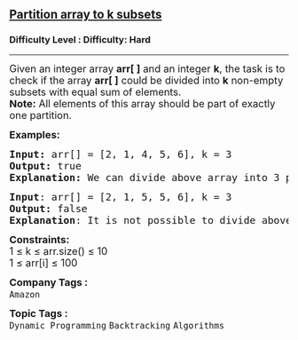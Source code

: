 <h2><a href="https://www.geeksforgeeks.org/problems/partition-array-to-k-subsets/1?page=5&difficulty=Hard&status=unsolved&sortBy=accuracy">Partition array to k subsets</a></h2><h3>Difficulty Level : Difficulty: Hard</h3><hr><div class="problems_problem_content__Xm_eO"><p><span style="font-size: 18px;">Given an integer array <strong>arr[ ]</strong>&nbsp;and an integer <strong>k</strong>, the task is to check if the array <strong>arr[ ]</strong>&nbsp;could be divided into <strong>k</strong> non-empty subsets with equal sum of elements.<br><strong>Note:</strong>&nbsp;All elements of this array should be part of exactly one partition.</span></p>
<p><span style="font-size: 18px;"><strong>Examples:</strong></span></p>
<pre><span style="font-size: 18px;"><strong>Input:</strong> arr[] = [2, 1, 4, 5, 6], k = 3
<strong>Output:</strong> true
<strong>Explanation:</strong> We can divide above array into 3 parts with equal sum as (2, 4), (1, 5), (6)</span></pre>
<pre><span style="font-size: 18px;"><strong>Input</strong>: arr[] = [2, 1, 5, 5, 6], k = 3
<strong>Output:</strong> false
<strong>Explanation</strong>: It is not possible to divide above array into 3 parts with equal sum.</span></pre>
<p><span style="font-size: 18px;"><strong>Constraints:</strong><br>1 ≤ k ≤ arr.size() ≤ 10<br>1 ≤ arr[i] ≤ 100</span></p></div><p><span style=font-size:18px><strong>Company Tags : </strong><br><code>Amazon</code>&nbsp;<br><p><span style=font-size:18px><strong>Topic Tags : </strong><br><code>Dynamic Programming</code>&nbsp;<code>Backtracking</code>&nbsp;<code>Algorithms</code>&nbsp;